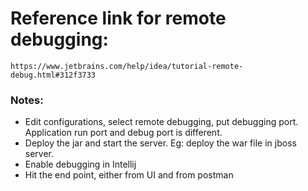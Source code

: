# Reference link for remote debugging:
    https://www.jetbrains.com/help/idea/tutorial-remote-debug.html#312f3733

### Notes:
* Edit configurations, select remote debugging, put debugging port. Application run port and debug port is different.
* Deploy the jar and start the server. Eg: deploy the war file in jboss server. 
* Enable debugging in Intellij
* Hit the end point, either from UI and from postman
